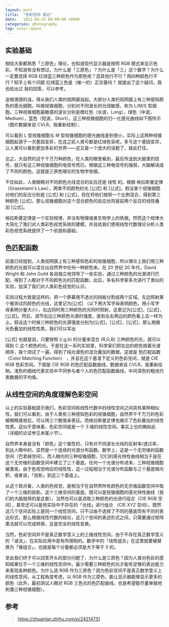 ```yaml
---
layout: post
title:  "色彩空间 笔记"
date:   2021-09-25 00:00:00 +0800
categories: photography
tag: color-space
---
```


## 实验基础

相信大家都熟悉「三原色」理论，也知道现代显示器是按照 RGB 模式来显示色彩，不知道有没有想过，为什么是「三原色」？为什么是「三」这个数字？为什么一定要选择 RGB 红绿蓝三种颜色作为原色呢？选其他行不行？用四种颜色行不行？知乎上有个问题 红绿蓝三色是（唯一的）正交基吗？ 就提出了这个疑问，我也给出过 我的回答，可以参考。

追根溯源的话，得从我们人类的视网膜说起。大部分人类的视网膜上有三种感知颜色的感光细胞，叫做视锥细胞，分别对不同波长的光线敏感，称为 L/M/S 型细胞。三种视锥细胞最敏感的波长分别是橙红色（长波，Long），绿色（中波，Medium），蓝色（短波，Short）。这三种视锥细胞的归一化感光曲线如下图所示（图片数据来自 CVLR，我重新绘制），

可以看到 L 型视锥细胞与 M 型视锥细胞的感光曲线差别很小，实际上这两种视锥细胞起源于一次基因变异，在这之前人类可都是红绿色盲呢，多亏这个基因变异，让人类可以看到更加多彩的世界——这又是一个庞大的话题了，就此打住。

总之，大自然的这千千万万种颜色，在人类的眼里看到，最后传送到大脑里的信号，就只有这三种视锥细胞的电信号而已。根据这三种电信号的强弱，大脑解读成了不同的颜色。这就是三原色理论的生物学依据。

不仅如此，人类眼睛对不同颜色光线混合的反应还是 线性 的。根据 格拉斯曼定律（Grassmann's Law），两束不同颜色的光 [公式] 和 [公式]，假设某个视锥细胞对他们的反应分别是 [公式] 和 [公式]，现在将他们按照一个比例混合，得到第三种颜色 [公式]，那么视锥细胞对这个混合颜色的反应也将是前两个反应的线性叠加 [公式]。

格拉斯曼定律是一个实验规律，并没有物理或者生物学上的依据。然而这个规律大大简化了我们对人类彩色视觉系统的建模，并且给我们使用线性代数理论分析人类彩色视觉系统提供了一个前提和基础。

## 色匹配函数

前面已经提到，人类视网膜上有三种感知色彩的视锥细胞，所以理论上我们用三种颜色的光就可以混合出自然界中任何一种颜色来。在 20 世纪 20 年代，David Wright 和 John Guild 各自独立地领导了一些实验，通过三种颜色的光源进行匹配，得到了人眼对于不同颜色光的匹配函数。此后，多名科学家多次进行了类似的实验，加深了我们对人类彩色视觉的认识。

实验过程大致是这样的，把一个屏幕用不透光的挡板分割成两个区域，左边照射某个被测试的颜色的光线，这里记为[公式] （以下用大写字母表明颜色，用小写字母表明分量大小），右边同时用三种颜色的光同时照射，这里记为[公式]，[公式]，[公式]。然后，调节右边三种颜色光源的强度，直到左右两边的颜色看上去一样为止。假设这个时候三种颜色的光源强度分别为[公式]，[公式]，[公式]，那么根据光色叠加的线性性质，我们可以写出

[公式]
也就是说，只要按照 (r,g,b) 的分量来混合 (R,G,B) 三种颜色的光，就可以得到 C 这个颜色的光。于是在这一系列实验里，科学家们把左边的颜色按着光谱顺序，挨个测试了一遍，得到了纯光谱色的混合叠加的数据，这就是 色匹配函数（Color Matching Function） ，并且在这个基准下定义的色彩空间，就是 CIE RGB 色彩空间。下图是 CIE RGB 的色匹配函数曲线，数据来自 CVLR，我重新绘制。浅色的细线代表实验中不同参与者个人的色匹配函数曲线，中间深色的粗线代表数据的平均值。

## 从线性空间的角度理解色彩空间

以上的实验基础提示我们，色彩空间和线性代数中的线性空间之间具有某种相似性。我们可以看到，由于人类有三种感知色彩的视锥细胞，自然界千千万万的色彩被眼睛接收后，可以用三个数值来表征。而格拉斯曼定律也揭示了色彩叠加的线性性质。这似乎意味着，色彩空间就是一个 3 维的线性空间。事实上也的确如此（详细的论证参见末尾小节）。

自然界本身是没有「颜色」这个属性的，只有对不同波长光线的反射率/透过率，到达人眼中的，显然是一个连续的光谱分布函数。数学上，这是一个无穷维的函数空间（巴拿赫空间）。而人眼内的三种视锥细胞，它们的感光特性曲线相当于是在这个无穷维的函数空间中建立了三个基底。任何一个光谱分布进来，三种视锥细胞被激发。由于色视觉响应的线性性，这一过程相当于光谱分布函数与三个基底做内积，或者说，「投影」到这三个基底上。

从这个观点看，人类的色视觉，是相当于在自然界所有颜色的无穷维函数空间中取了一个三维的投影。这个三维空间的基底，既可以是视锥细胞的感光特性曲线（我们的大脑就用的是这套），当然也可以是选取三种颜色的光进行组合（CIE RGB 空间），甚至还可以是用实际中不存在的「光线」进行组合 （CIE XYZ 空间）。既然这几个空间实际上是同一个线性空间，只不过由于选择了不同的基底而有不同的表达形式，那么根据线性代数的结论，这几个空间的表述形式之间，只需要通过矩阵乘法就可以完成转换，这是完全的线性变换。

当然，色彩空间并不是真正数学意义上的三维线性空间。由于不存在真正数学意义的「减法」，在实际应用中是有所限制的。数学中的「线性组合」在这里就要被替换为「锥组合」，也就是每个分量都必须是大于等于 0 的。

至此我们终于可以回答开头的部分问题了，为什么是三原色？因为人类对色彩的感知结果位于一个三维的线性空间中。最少需要三种颜色的光才能有足够的表达能力来表现各种颜色。为什么选 RGB 作为三原色？因为色彩空间不是真正数学意义上的线性空间，从工程角度考虑，以 RGB 作为三原色，能让显示器能够显示更多的颜色（此外，最初测试人眼对 RGB 三色光的色匹配曲线，也是希望能尽量单独地刺激三种视锥细胞）。

## 参考

> https://zhuanlan.zhihu.com/p/24214731